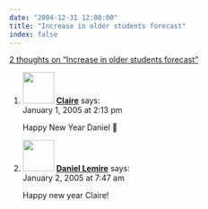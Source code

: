 ```yaml
---
date: "2004-12-31 12:00:00"
title: "Increase in older students forecast"
index: false
---
```


[2 thoughts on &ldquo;Increase in older students forecast&rdquo;](/lemire/blog/2004/12-31-increase-in-older-students-forecast)

<ol class="comment-list">
<li id="comment-763" class="comment even thread-even depth-1">
<div class="comment-author vcard">
<img alt src="https://secure.gravatar.com/avatar/fadf21171b7bd1f8186404cb2c5118d5?s=56&#038;d=mm&#038;r=g" srcset="https://secure.gravatar.com/avatar/fadf21171b7bd1f8186404cb2c5118d5?s=112&#038;d=mm&#038;r=g 2x" class="avatar avatar-56 photo" height="56" width="56" decoding="async" /> <b class="fn"><a href="https://chlgeorge.blogspot.com" class="url" rel="ugc external nofollow">Claire</a></b> <span class="says">says:</span> </div>
<div class="comment-metadata"><time datetime="2005-01-01T14:13:09+00:00">January 1, 2005 at 2:13 pm</time></a> </div>
<div class="comment-content">
<p>Happy New Year Daniel 🙂</p>
</div>
</li>
<li id="comment-764" class="comment odd alt thread-odd thread-alt depth-1">
<div class="comment-author vcard">
<img alt src="https://secure.gravatar.com/avatar/?s=56&#038;d=mm&#038;r=g" srcset="https://secure.gravatar.com/avatar/?s=112&#038;d=mm&#038;r=g 2x" class="avatar avatar-56 photo avatar-default" height="56" width="56" decoding="async" /> <b class="fn"><a href="https://lemire.me/blog/" class="url" rel="ugc">Daniel Lemire</a></b> <span class="says">says:</span> </div>
<div class="comment-metadata"><time datetime="2005-01-02T07:47:58+00:00">January 2, 2005 at 7:47 am</time></a> </div>
<div class="comment-content">
<p>Happy new year Claire!</p>
</div>
</li>
</ol>
